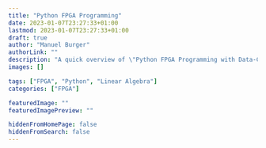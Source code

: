 ```yaml
---
title: "Python FPGA Programming"
date: 2023-01-07T23:27:33+01:00
lastmod: 2023-01-07T23:27:33+01:00
draft: true
author: "Manuel Burger"
authorLink: ""
description: "A quick overview of \"Python FPGA Programming with Data-Centric Multi-Level Design\" to which I have contributed with my work on efficient linear algebra operators for FPGAs during my Bachelor Thesis at ETH Zurich"
images: []

tags: ["FPGA", "Python", "Linear Algebra"]
categories: ["FPGA"]

featuredImage: ""
featuredImagePreview: ""

hiddenFromHomePage: false
hiddenFromSearch: false
---
```


<!--more-->

